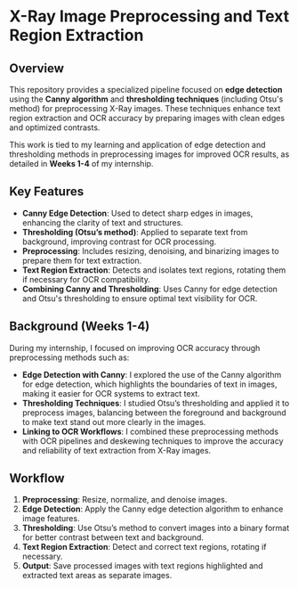 # X-Ray Image Preprocessing and Text Region Extraction

## Overview
This repository provides a specialized pipeline focused on **edge detection** using the **Canny algorithm** and **thresholding techniques** (including Otsu's method) for preprocessing X-Ray images. These techniques enhance text region extraction and OCR accuracy by preparing images with clean edges and optimized contrasts.

This work is tied to my learning and application of edge detection and thresholding methods in preprocessing images for improved OCR results, as detailed in **Weeks 1-4** of my internship.

## Key Features
- **Canny Edge Detection**: Used to detect sharp edges in images, enhancing the clarity of text and structures.
- **Thresholding (Otsu’s method)**: Applied to separate text from background, improving contrast for OCR processing.
- **Preprocessing**: Includes resizing, denoising, and binarizing images to prepare them for text extraction.
- **Text Region Extraction**: Detects and isolates text regions, rotating them if necessary for OCR compatibility.
- **Combining Canny and Thresholding**: Uses Canny for edge detection and Otsu's thresholding to ensure optimal text visibility for OCR.

## Background (Weeks 1-4)
During my internship, I focused on improving OCR accuracy through preprocessing methods such as:
- **Edge Detection with Canny**: I explored the use of the Canny algorithm for edge detection, which highlights the boundaries of text in images, making it easier for OCR systems to extract text.
- **Thresholding Techniques**: I studied Otsu’s thresholding and applied it to preprocess images, balancing between the foreground and background to make text stand out more clearly in the images.
- **Linking to OCR Workflows**: I combined these preprocessing methods with OCR pipelines and deskewing techniques to improve the accuracy and reliability of text extraction from X-Ray images.

## Workflow
1. **Preprocessing**: Resize, normalize, and denoise images.
2. **Edge Detection**: Apply the Canny edge detection algorithm to enhance image features.
3. **Thresholding**: Use Otsu’s method to convert images into a binary format for better contrast between text and background.
4. **Text Region Extraction**: Detect and correct text regions, rotating if necessary.
5. **Output**: Save processed images with text regions highlighted and extracted text areas as separate images.


